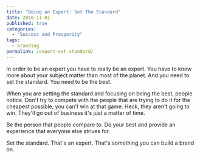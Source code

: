 ```yaml
---
title: "Being an Expert: Set The Standard"
date: 2010-11-01
published: true
categories:
  - "Success and Prosperity"
tags:
  - branding
permalink: /expert-set-standard/
---
```

In order to be an expert you have to really be an expert. You have to know more about your subject matter than most of the planet. And you need to set the standard. You need to be the best.

When you are setting the standard and focusing on being the best, people notice. Don't try to compete with the people that are trying to do it for the cheapest possible, you can't win at that game. Heck, they aren't going to win. They'll go out of business it's just a matter of time.

Be the person that people compare to. Do your best and provide an experience that everyone else strives for.

Set the standard. That's an expert. That's something you can build a brand on.
